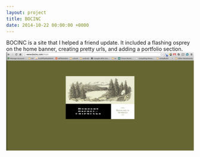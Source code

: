 ```yaml
---
layout: project
title: BOCINC
date: 2014-10-22 00:00:00 +0000
---
```


BOCINC is a site that I helped a friend update. It included a flashing osprey on the home banner, creating pretty urls, and adding a portfolio section. <br />
<img src="/images/BOCINCHome.png" />
